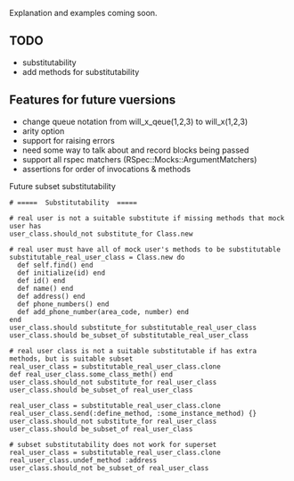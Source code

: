 Explanation and examples coming soon.

TODO
----

* substitutability
* add methods for substitutability


Features for future vuersions
-----------------------------

* change queue notation from will_x_qeue(1,2,3) to will_x(1,2,3)
* arity option
* support for raising errors
* need some way to talk about and record blocks being passed
* support all rspec matchers (RSpec::Mocks::ArgumentMatchers)
* assertions for order of invocations & methods



Future subset substitutability

    # =====  Substitutability  =====

    # real user is not a suitable substitute if missing methods that mock user has
    user_class.should_not substitute_for Class.new

    # real user must have all of mock user's methods to be substitutable
    substitutable_real_user_class = Class.new do
      def self.find() end
      def initialize(id) end
      def id() end
      def name() end
      def address() end
      def phone_numbers() end
      def add_phone_number(area_code, number) end
    end
    user_class.should substitute_for substitutable_real_user_class
    user_class.should be_subset_of substitutable_real_user_class

    # real user class is not a suitable substitutable if has extra methods, but is suitable subset
    real_user_class = substitutable_real_user_class.clone
    def real_user_class.some_class_meth() end
    user_class.should_not substitute_for real_user_class
    user_class.should be_subset_of real_user_class

    real_user_class = substitutable_real_user_class.clone
    real_user_class.send(:define_method, :some_instance_method) {}
    user_class.should_not substitute_for real_user_class
    user_class.should be_subset_of real_user_class

    # subset substitutability does not work for superset
    real_user_class = substitutable_real_user_class.clone
    real_user_class.undef_method :address
    user_class.should_not be_subset_of real_user_class
